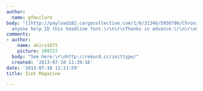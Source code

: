 ```yaml
---
author:
  name: gfmcclure
body: "[[http://payload182.cargocollective.com/1/0/31246/5950786/Chronik-Fotos%20%20Facebook_905.png]]\r\n\r\nCan
  anyone help ID this headline font.\r\n\r\nThanks in advance.\r\n\r\nGeorge"
comments:
- author:
    name: akira1975
    picture: 109727
  body: "See here:\r\nhttp://rekord.cc/zeittype/"
  created: '2013-07-10 11:39:16'
date: '2013-07-10 11:11:59'
title: Ziet Magazine

---
```

